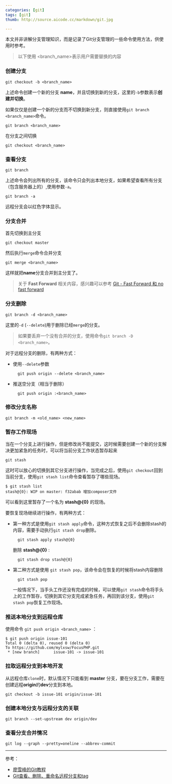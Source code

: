 ```yaml
---
categories: [git]
tags: [git]
thumb: http://source.aicode.cc/markdown/git.jpg

---
```



本文并非讲解分支管理知识，而是记录了Git分支管理的一些命令使用方法，供使用时参考。

> 以下使用 &lt;branch_name&gt;表示用户需要替换的内容

### 创建分支

	git checkout -b <branch_name>

上述命令创建一个新的分支 **name**，并且切换到新的分支，这里的`-b`参数表示**创建并切换**。

如果仅仅是创建一个新的分支而不切换到新分支，则直接使用`git branch <branch_name>`命令。

	git branch <branch_name>

<!--more-->

在分支之间切换

	git checkout <branch_name>

### 查看分支

	git branch

上述命令会列出所有的分支，该命令只会列出本地分支，如果希望查看所有分支（包含服务器上的）,使用参数`-a`。

	git branch -a

远程分支会以红色字体显示。


### 分支合并

首先切换到主分支

    git checkout master

然后执行`merge`命令合并分支

	git merge <branch_name>

这样就把**name**分支合并到主分支了。

> 关于 **Fast Forward** 相关内容，感兴趣可以参考 [Git - Fast Forward 和 no fast forward][fastforward]

### 分支删除

	git branch -d <branch_name>

这里的`-d` (`--delete`)用于删除已经`merge`的分支。

> 如果要丢弃一个没有合并的分支，使用命令`git branch -D <branch_name>`。

对于远程分支的删除，有两种方式：

- 使用`--delete`参数

		git push origin --delete <branch_name>

- 推送空分支（相当于删除）

		git push origin :<branch_name>

### 修改分支名称

	git branch -m <old_name> <new_name>

### 暂存工作现场

当在一个分支上进行操作，但是修改尚不能提交，这时候需要创建一个新的分支解决更加紧急的任务时，可以将当前分支工作状态暂存起来

    git stash

这时可以放心的切换到其它分支进行操作，当完成之后，使用`git checkout`回到当前分支，使用`git stash list`命令查看暂存了哪些现场。

    $ git stash list
    stash@{0}: WIP on master: f32abab 增加composer文件

可以看到这里暂存了一个名为 **stash@{0}** 的现场。

要恢复现场继续进行操作，有两种方式：

- 第一种方式是使用`git stash apply`命令，这种方式恢复之后不会删除stash的内容，需要手动执行`git stash drop`删除。

        git stash apply stash@{0}

    删除 **stash@{0}** :

        git stash drop stash@{0}

- 第二种方式是使用 `git stash pop`，该命令会在恢复的时候将stash内容删除

        git stash pop

    一般情况下，当手头工作还没有完成的时候，可以使用`git stash`命令将手头上的工作暂存，切换到其它分支完成紧急任务，再回到该分支，使用`git stash pop`恢复工作现场。

### 推送本地分支到远程仓库

使用命令 `git push origin <branch_name>` ：

	$ git push origin issue-101
    Total 0 (delta 0), reused 0 (delta 0)
    To https://github.com/mylxsw/FocusPHP.git
     * [new branch]      issue-101 -> issue-101

### 拉取远程分支到本地开发

从远程仓库`clone`时，默认情况下只能看到 **master** 分支，要在分支工作，需要在创建远程**origin**的**dev**分支到本地。

	git checkout -b issue-101 origin/issue-101

### 创建本地分支与远程分支的关联

	git branch --set-upstream dev origin/dev

### 查看分支合并情况

    git log --graph --pretty=oneline --abbrev-commit


-----

参考：

- [廖雪峰的Git教程](http://www.liaoxuefeng.com/wiki/0013739516305929606dd18361248578c67b8067c8c017b000)
- [Git查看、删除、重命名远程分支和tag](http://zengrong.net/post/1746.htm)


[fastforward]:http://my.oschina.net/yuzn/blog/82297?p=1
